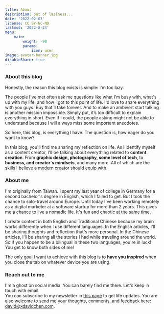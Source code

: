 ```yaml
---
title: About
description: out of laziness...
date: '2022-02-03'
license: CC BY-NC-ND
lastmod: '2022-8-24'
menu:
    main: 
        weight: -90
        params:
            icon: user
image: avatar-banner.jpg
disableShare: true
---
```

### About this blog
Honestly, the reason this blog exists is simple: I'm too lazy.

The people I've met often ask me questions like what I'm busy with, what's up with my life, and how I got to this point of life. I'd love to share everything with you guys. Buy that'll take forever. And to make an ambivert start talking is another mission impossible. Simply put, it’s too difficult to explain everything in short. Even if I could, the people asking might not be able to understand because I will always miss some important anecdotes.

So here, this blog, is everything I have. The question is, how eager do you want to know?

In this blog, you'll find me sharing my reflection on life. As I identify myself as a content creator, I'll be talking about everything related to **content creation**. From **graphic design, photography, some level of tech**, to **business, and creator's mindsets**, and many more. All of which are the skills I believe a modern creator should equip with.

### About me
I'm originally from Taiwan. I spent my last year of college in Germany for a second bachelor's degree in English, which I failed to get. But I took the chance to solo-travel around Europe. Until today I've been working remotely as a digital marketer at a software startup for more than 2 years. This gives me a chance to live a nomadic life. It's fun and chaotic at the same time.

I create content in both English and Traditional Chinese because my brain works differently when I use different languages. In the English articles, I'll be sharing thoughts and reflection that's more personal. In the Chinese articles, I'll be sharing all the stories I had while traveling around the world. So if you happen to be a bilingual in these two languages, you're in luck! You get to know both sides of me!

The only goal I want to achieve with this blog is to **have you inspired** when you close the tab on whatever device you are using.

### Reach out to me
I'm a ghost on social media. You can barely find me there. Let's keep in touch with email.<br>
You can subscribe to my newsletter in [this page](https://xdavidchen.com/email/) to get life updates. You are also welcome to send me your thoughts, comments, and feedback here: [david@xdavidchen.com](mailto:david@xdavidchen.com).